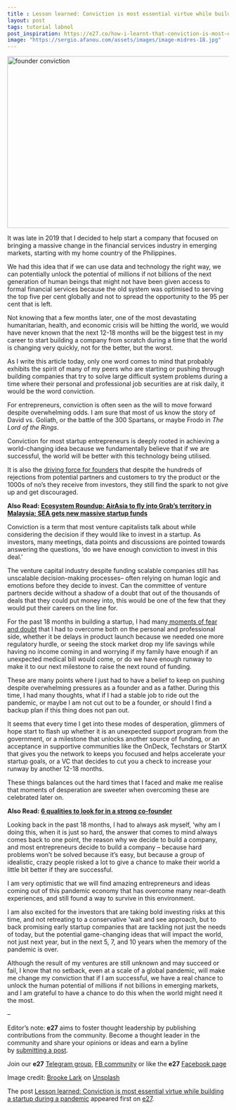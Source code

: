 ```yaml
---
title : Lesson learned: Conviction is most essential virtue while building a startup during a pandemic
layout: post
tags: tutorial labnol
post_inspiration: https://e27.co/how-i-learnt-that-conviction-is-most-essential-virtue-while-building-a-startup-during-a-pandemic-20210405/
image: "https://sergio.afanou.com/assets/images/image-midres-18.jpg"
---
```


<img loading="lazy" class="aligncenter wp-image-413147 size-full" src="https://e27.co/wp-content/uploads/2021/04/brooke-lark-jtvGydbUn30-unsplash.jpg" alt="founder conviction" width="690" height="390" />
<p>It was late in 2019 that I decided to help start a company that focused on bringing a massive change in the financial services industry in emerging markets, starting with my home country of the Philippines.</p>
<p>We had this idea that if we can use data and technology the right way, we can potentially unlock the potential of millions if not billions of the next generation of human beings that might not have been given access to formal financial services because the old system was optimised to serving the top five per cent globally and not to spread the opportunity to the 95 per cent that is left.</p>
<p>Not knowing that a few months later, one of the most devastating humanitarian, health, and economic crisis will be hitting the world, we would have never known that the next 12-18 months will be the biggest test in my career to start building a company from scratch during a time that the world is changing very quickly, not for the better, but the worst.</p>
<p>As I write this article today, only one word comes to mind that probably exhibits the spirit of many of my peers who are starting or pushing through building companies that try to solve large difficult system problems during a time where their personal and professional job securities are at risk daily, it would be the word conviction.</p>
<p>For entrepreneurs, conviction is often seen as the will to move forward despite overwhelming odds. I am sure that most of us know the story of David vs. Goliath, or the battle of the 300 Spartans, or maybe Frodo in <em>The Lord of the Rings</em>.</p>
<p>Conviction for most startup entrepreneurs is deeply rooted in achieving a world-changing idea because we fundamentally believe that if we are successful, the world will be better with this technology being utilised.</p>
<p>It is also the <a rel="follow" href="https://e27.co/its-never-too-late-18-new-year-resolutions-for-founders-and-entrepreneurs-20210126/">driving force for founders</a> that despite the hundreds of rejections from potential partners and customers to try the product or the 1000s of no&#8217;s they receive from investors, they still find the spark to not give up and get discouraged.</p>
<p><strong>Also Read: <a rel="follow" href="https://e27.co/ecosystem-roundup-airasia-looks-to-grab-a-piece-of-ride-hailing-pie-in-malaysia-the-sg-talent-crunch-report-20210401/">Ecosystem Roundup: AirAsia to fly into Grab&#8217;s territory in Malaysia; SEA gets new massive startup funds</a></strong></p>
<p>Conviction is a term that most venture capitalists talk about while considering the decision if they would like to invest in a startup. As investors, many meetings, data points and discussions are pointed towards answering the questions, ‘do we have enough conviction to invest in this deal.’</p>
<p>The venture capital industry despite funding scalable companies still has unscalable decision-making processes– often relying on human logic and emotions before they decide to invest. Can the committee of venture partners decide without a shadow of a doubt that out of the thousands of deals that they could put money into, this would be one of the few that they would put their careers on the line for.</p>
<p>For the past 18 months in building a startup, I had many<a rel="follow" href="https://e27.co/deflated-defeated-tired-as-a-founder-you-are-not-alone-20210303/"> moments of fear and doubt</a> that I had to overcome both on the personal and professional side, whether it be delays in product launch because we needed one more regulatory hurdle, or seeing the stock market drop my life savings while having no income coming in and worrying if my family have enough if an unexpected medical bill would come, or do we have enough runway to make it to our next milestone to raise the next round of funding.</p>
<p>These are many points where I just had to have a belief to keep on pushing despite overwhelming pressures as a founder and as a father. During this time, I had many thoughts, what if I had a stable job to ride out the pandemic, or maybe I am not cut out to be a founder, or should I find a backup plan if this thing does not pan out.</p>
<p>It seems that every time I get into these modes of desperation, glimmers of hope start to flash up whether it is an unexpected support program from the government, or a milestone that unlocks another source of funding, or an acceptance in supportive communities like the OnDeck, Techstars or StartX that gives you the network to keeps you focused and helps accelerate your startup goals, or a VC that decides to cut you a check to increase your runway by another 12-18 months.</p>
<p>These things balances out the hard times that I faced and make me realise that moments of desperation are sweeter when overcoming these are celebrated later on.</p>
<p><strong>Also Read: <a rel="follow" href="https://e27.co/6-qualities-look-strong-co-founder-20170314/">6 qualities to look for in a strong co-founder</a></strong></p>
<p>Looking back in the past 18 months, I had to always ask myself, ‘why am I doing this, when it is just so hard, the answer that comes to mind always comes back to one point, the reason why we decide to build a company, and most entrepreneurs decide to build a company &#8211; because hard problems won’t be solved because it’s easy, but because a group of idealistic, crazy people risked a lot to give a chance to make their world a little bit better if they are successful.</p>
<p>I am very optimistic that we will find amazing entrepreneurs and ideas coming out of this pandemic economy that has overcome many near-death experiences, and still found a way to survive in this environment.</p>
<p>I am also excited for the investors that are taking bold investing risks at this time, and not retreating to a conservative ‘wait and see approach, but to back promising early startup companies that are tackling not just the needs of today, but the potential game-changing ideas that will impact the world, not just next year, but in the next 5, 7, and 10 years when the memory of the pandemic is over.</p>
<p>Although the result of my ventures are still unknown and may succeed or fail, I know that no setback, even at a scale of a global pandemic, will make me change my conviction that if I am successful, we have a real chance to unlock the human potential of millions if not billions in emerging markets, and I am grateful to have a chance to do this when the world might need it the most.</p>
<p>&#8211;</p>
<p class="p1"><span class="s1">Editor’s note: <strong>e27</strong> aims to foster thought leadership by publishing contributions from the community. Become a thought leader in the community and share your opinions or ideas and earn a byline by <a rel="follow" href="https://e27.co/contributor"><span class="s2">submitting a post</span></a>.</span></p>
<p class="p1"><span class="s1">Join our <strong>e27</strong> <a rel="follow" href="https://t.me/joinchat/HmTbfBcGCZeykhM8NOlQ-g"><span class="s2">Telegram group</span></a>, <a rel="follow" href="https://www.facebook.com/groups/e27co/permalink/886904662065955/">FB community</a> or like the <strong>e27</strong> <a rel="follow" href="https://www.facebook.com/e27/?ref=your_pages"><span class="s2">Facebook page</span></a></span></p>
<p>Image credit: <a rel="follow" href="https://unsplash.com/@brookelark?utm_source=unsplash&amp;utm_medium=referral&amp;utm_content=creditCopyText">Brooke Lark</a> on <a rel="follow" href="https://unsplash.com/s/photos/fist?utm_source=unsplash&amp;utm_medium=referral&amp;utm_content=creditCopyText">Unsplash</a></p>
<p>The post <a rel="nofollow" href="https://e27.co/how-i-learnt-that-conviction-is-most-essential-virtue-while-building-a-startup-during-a-pandemic-20210405/">Lesson learned: Conviction is most essential virtue while building a startup during a pandemic</a> appeared first on <a rel="nofollow" href="https://e27.co">e27</a>.</p>
